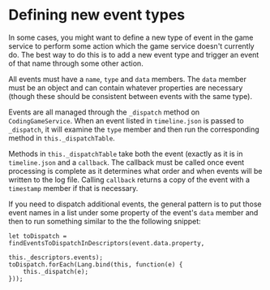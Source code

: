 Defining new event types
========================

In some cases, you might want to define a new type of event in the
game service to perform some action which the game service doesn't currently
do. The best way to do this is to add a new event type and trigger an event
of that name through some other action.

All events must have a `name`, `type` and `data` members. The `data` member must
be an object and can contain whatever properties are necessary (though these
should be consistent between events with the same type).

Events are all managed through the `_dispatch` method on `CodingGameService`.
When an event listed in `timeline.json` is passed to `_dispatch`, it will
examine the `type` member and then run the corresponding method in
`this._dispatchTable`.

Methods in `this._dispatchTable` take both the event (exactly as it is
in `timeline.json` and a `callback`. The callback must be called once event
processing is complete as it determines what order and when events will be
written to the log file. Calling `callback` returns a copy of the event with
a `timestamp` member if that is necessary.

If you need to dispatch additional events, the general pattern is to put
those event names in a list under some property of the event's `data` member and
then to run something similar to the the following snippet:

    let toDispatch = findEventsToDispatchInDescriptors(event.data.property,
                                                       this._descriptors.events);
    toDispatch.forEach(Lang.bind(this, function(e) {
        this._dispatch(e);
    }));


